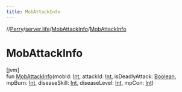 ```yaml
---
title: MobAttackInfo
---
```

//[Perry](../../../index.html)/[server.life](../index.html)/[MobAttackInfo](index.html)/[MobAttackInfo](-mob-attack-info.html)



# MobAttackInfo



[jvm]\
fun [MobAttackInfo](-mob-attack-info.html)(mobId: [Int](https://kotlinlang.org/api/latest/jvm/stdlib/kotlin/-int/index.html), attackId: [Int](https://kotlinlang.org/api/latest/jvm/stdlib/kotlin/-int/index.html), isDeadlyAttack: [Boolean](https://kotlinlang.org/api/latest/jvm/stdlib/kotlin/-boolean/index.html), mpBurn: [Int](https://kotlinlang.org/api/latest/jvm/stdlib/kotlin/-int/index.html), diseaseSkill: [Int](https://kotlinlang.org/api/latest/jvm/stdlib/kotlin/-int/index.html), diseaseLevel: [Int](https://kotlinlang.org/api/latest/jvm/stdlib/kotlin/-int/index.html), mpCon: [Int](https://kotlinlang.org/api/latest/jvm/stdlib/kotlin/-int/index.html))




